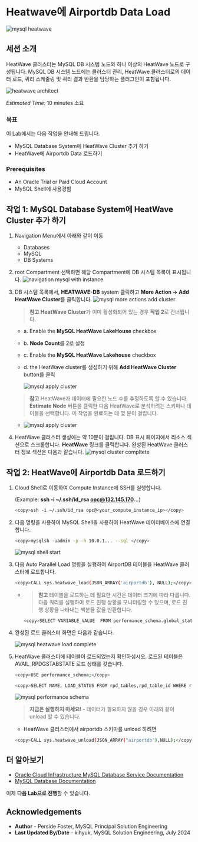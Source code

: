 # Heatwave에 Airportdb Data Load

![mysql heatwave](./images/mysql-heatwave-logo.jpg "mysql heatwave")

## 세션 소개

HeatWave 클러스터는 MySQL DB 시스템 노드와 하나 이상의 HeatWave 노드로 구성됩니다. MySQL DB 시스템 노드에는 클러스터 관리, HeatWave 클러스터로의 데이터 로드, 쿼리 스케줄링 및 쿼리 결과 반환을 담당하는 플러그인이 포함됩니다.

![heatwave architect](./images/mysql-heatwave-architecture.png "heatwave architect ")

_Estimated Time:_ 10 minutes 소요

[//]:    [](youtube:OzqCt3XATto)

### 목표

이 Lab에서는 다음 작업을 안내해 드립니다.

- MySQL Database System에 HeatWave Cluster 추가 하기
- HeatWave에 Airportdb Data 로드하기

### Prerequisites

- An Oracle Trial or Paid Cloud Account
- MySQL Shell에 사용경험


## 작업 1: MySQL Database System에 HeatWave Cluster 추가 하기

1. Navigation Menu에서 아래와 같이 이동
    - Databases
    - MySQL
    - DB Systems
2. root Compartment 선택하면 해당 Compartment에 DB 시스템 목록이 표시됩니다.
    ![navigation mysql with instance](./images/navigation-mysql-with-instance.png "navigation mysql with instance")

3. DB 시스템 목록에서, **HEATWAVE-DB** system 클릭하고 **More Action ->  Add HeatWave Cluster**를 클릭합니다.
    ![mysql more actions add cluster](./images/mysql-more-actions-add-cluster.png " mysql more actions add cluster")

    >**참고** **HeatWave Cluster**가 이미 활성화되어 있는 경우 **작업 2**로 건너뜁니다.

    - a. Enable the **MySQL HeatWave LakeHouse** checkbox
    - b. **Node Count**를 2로 설정 
    - c. Enable the **MySQL HeatWave Lakehouse** checkbox
    - d. the HeatWave cluster를 생성하기 위해 **Add HeatWave Cluster** button를 클릭

        ![mysql apply cluster](./images/mysql-apply-cluster.png " mysql apply cluster")

    >**참고** HeatWave가 데이터에 필요한 노드 수를 추정하도록 할 수 있습니다. **Estimate Node** 버튼을 클릭한 다음 HeatWave로 분석하려는 스키마나 테이블을 선택합니다. 이 작업을 완료하는 데 몇 분이 걸립니다.

    - ![mysql apply cluster](./images/mysql-cluster-estimate.png " mysql apply cluster")

4. HeatWave 클러스터 생성에는 약 10분이 걸립니다. DB 표시 페이지에서 리소스 섹션으로 스크롤합니다. **HeatWave** 링크를 클릭합니다. 완성된 HeatWave 클러스터 정보 섹션은 다음과 같습니다.
    ![mysql cluster compltete](./images/mysql-cluster-complete.png "mysql cluster compltete")

## 작업 2: HeatWave에 Airportdb Data 로드하기

1. Cloud Shell로 이동하여 Compute Instance에 SSH를 실행합니다.

    (Example: **ssh -i ~/.ssh/id_rsa opc@132.145.170...**) 

    ```bash
    <copy>ssh -i ~/.ssh/id_rsa opc@<your_compute_instance_ip></copy>
    ```

2. 다음 명령을 사용하여 MySQL Shell을 사용하여 HeatWave 데이터베이스에 연결합니다.

     ```bash
    <copy>mysqlsh -uadmin -p -h 10.0.1... --sql </copy>
    ```

    ![mysql shell start](./images/mysql-shell-start.png "mysql shell start ")

3. 다음 Auto Parallel Load 명령을 실행하여 AirportDB 테이블을 HeatWave 클러스터에 로드합니다.

     ```bash
    <copy>CALL sys.heatwave_load(JSON_ARRAY('airportdb'), NULL);</copy>
    ```

    - >**참고** 테이블을 로드하는 데 필요한 시간은 데이터 크기에 따라 다릅니다. 다음 쿼리를 실행하여 로드 진행 상황을 모니터링할 수 있으며, 로드 진행 상황을 나타내는 백분율 값을 반환합니다.

        ```bash
        <copy>SELECT VARIABLE_VALUE  FROM performance_schema.global_status  WHERE VARIABLE_NAME = 'rapid_load_progress';</copy>
        ```

4. 완성된 로드 클러스터 화면은 다음과 같습니다.

    ![mysql heatwave load complete](./images/mysql-heatwave-load-complete.png "mysql heatwave load complete ")

5. HeatWave 클러스터에 테이블이 로드되었는지 확인하십시오. 로드된 테이블은 AVAIL_RPDGSTABSTATE 로드 상태를 갖습니다.

     ```bash
    <copy>USE performance_schema;</copy>
    ```

     ```bash
    <copy>SELECT NAME, LOAD_STATUS FROM rpd_tables,rpd_table_id WHERE rpd_tables.ID = rpd_table_id.ID;</copy>
    ```

    ![mysql performance schema](./images/mysql-performance-schema.png "mysql performance schema ")

    >**지금은 실행하지 마세요!** - 데이터가 필요하지 않을 경우 아래와 같이 unload 할 수 있습니다.
    - HeatWave 클러스터에서 airportdb 스키마를 unload 하려면

     ```bash
    <copy>CALL sys.heatwave_unload(JSON_ARRAY("airportdb"),NULL);</copy>
    ```

## 더 알아보기

- [Oracle Cloud Infrastructure MySQL Database Service Documentation](https://docs.cloud.oracle.com/en-us/iaas/MySQL-database)
- [MySQL Database Documentation](https://www.MySQL.com)

이제 **다음 Lab으로 진행**할 수 있습니다.

## Acknowledgements

- **Author** - Perside Foster, MySQL Principal Solution Engineering
- **Last Updated By/Date** - kihyuk, MySQL Solution Engineering, July 2024
